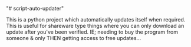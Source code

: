 "# script-auto-updater" 

This is a python project which automatically updates itself when required.
This is useful for shareware type things where you can only download
an update after you've been verified. IE; needing to buy the program
from someone & only THEN getting access to free updates...
